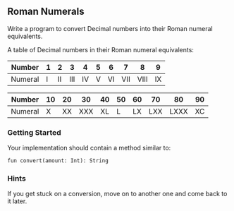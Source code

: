 ## Roman Numerals

Write a program to convert Decimal numbers into their Roman numeral equivalents.

A table of Decimal numbers in their Roman numeral equivalents: 

| Number  | 1   | 2   | 3   | 4   | 5   | 6   | 7   | 8    | 9   |    
|---------|-----|-----|-----|-----|-----|-----|-----|------|-----|
| Numeral | I   | II  | III | IV  |  V  | VI  | VII | VIII | IX  |

| Number  | 10  | 20  | 30  | 40  | 50  | 60  | 70  | 80   | 90  |    
|---------|-----|-----|-----|-----|-----|-----|-----|------|-----|
| Numeral | X   | XX  | XXX | XL  | L   | LX  | LXX | LXXX | XC  |

### Getting Started

Your implementation should contain a method similar to:

```fun convert(amount: Int): String```

### Hints

If you get stuck on a conversion, move on to another one and come back to it later.
